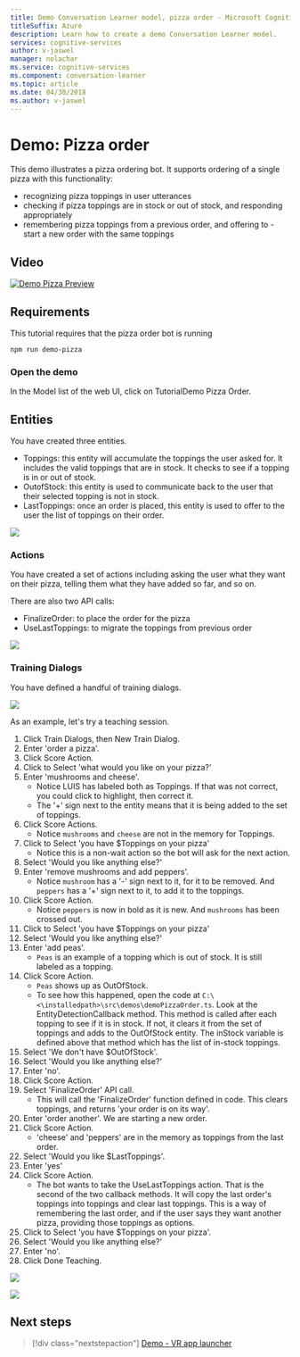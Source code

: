 ```yaml
---
title: Demo Conversation Learner model, pizza order - Microsoft Cognitive Services | Microsoft Docs
titleSuffix: Azure
description: Learn how to create a demo Conversation Learner model.
services: cognitive-services
author: v-jaswel
manager: nolachar
ms.service: cognitive-services
ms.component: conversation-learner
ms.topic: article
ms.date: 04/30/2018
ms.author: v-jaswel
---
```


# Demo: Pizza order
This demo illustrates a pizza ordering bot. It supports ordering of a single pizza with this functionality:

- recognizing pizza toppings in user utterances
- checking if pizza toppings are in stock or out of stock, and responding appropriately
- remembering pizza toppings from a previous order, and offering to - start a new order with the same toppings

## Video

[![Demo Pizza Preview](http://aka.ms/cl-demo-pizza-preview)](http://aka.ms/blis-demo-pizza)

## Requirements
This tutorial requires that the pizza order bot is running

	npm run demo-pizza

### Open the demo

In the Model list of the web UI, click on TutorialDemo Pizza Order. 

## Entities

You have created three entities.

- Toppings: this entity will accumulate the toppings the user asked for. It includes the valid toppings that are in stock. It checks to see if a topping is in or out of stock.
- OutofStock: this entity is used to communicate back to the user that their selected topping is not in stock.
- LastToppings: once an order is placed, this entity is used to offer to the user the list of toppings on their order.

![](../media/tutorial_pizza_entities.PNG)

### Actions

You have created a set of actions including asking the user what they want on their pizza, telling them what they have added so far, and so on.

There are also two API calls:

- FinalizeOrder: to place the order for the pizza
- UseLastToppings: to migrate the toppings from previous order 

![](../media/tutorial_pizza_actions.PNG)

### Training Dialogs
You have defined a handful of training dialogs. 

![](../media/tutorial_pizza_dialogs.PNG)

As an example, let's try a teaching session.

1. Click Train Dialogs, then New Train Dialog.
1. Enter 'order a pizza'.
2. Click Score Action.
3. Click to Select 'what would you like on your pizza?'
4. Enter 'mushrooms and cheese'.
	- Notice LUIS has labeled both as Toppings. If that was not correct, you could click to highlight, then correct it.
	- The '+' sign next to the entity means that it is being added to the set of toppings.
5. Click Score Actions.
	- Notice `mushrooms` and `cheese` are not in the memory for Toppings.
3. Click to Select 'you have $Toppings on your pizza'
	- Notice this is a non-wait action so the bot will ask for the next action.
6. Select 'Would you like anything else?'
7. Enter 'remove mushrooms and add peppers'.
	- Notice `mushroom` has a '-' sign next to it, for it to be removed. And `peppers` has a '+' sign next to it, to add it to the toppings.
2. Click Score Action.
	- Notice `peppers` is now in bold as it is new. And `mushrooms` has been crossed out.
8. Click to Select 'you have $Toppings on your pizza'
6. Select 'Would you like anything else?'
7. Enter 'add peas'.
	- `Peas` is an example of a topping which is out of stock. It is still labeled as a topping.
2. Click Score Action.
	- `Peas` shows up as OutOfStock.
	- To see how this happened, open the code at `C:\<\installedpath>\src\demos\demoPizzaOrder.ts`. Look at the EntityDetectionCallback method. This method is called after each topping to see if it is in stock. If not, it clears it from the set of toppings and adds to the OutOfStock entity. The inStock variable is defined above that method which has the list of in-stock toppings.
6. Select 'We don't have $OutOfStock'.
7. Select 'Would you like anything else?'
8. Enter 'no'.
9. Click Score Action.
10. Select 'FinalizeOrder' API call. 
	- This will call the 'FinalizeOrder' function defined in code. This clears toppings, and returns 'your order is on its way'. 
2. Enter 'order another'. We are starting a new order.
9. Click Score Action.
	- 'cheese' and 'peppers' are in the memory as toppings from the last order.
1. Select 'Would you like $LastToppings'.
2. Enter 'yes'
3. Click Score Action.
	- The bot wants to take the UseLastToppings action. That is the second of the two callback methods. It will copy the last order's toppings into toppings and clear last toppings. This is a way of remembering the last order, and if the user says they want another pizza, providing those toppings as options.
2. Click to Select 'you have $Toppings on your pizza'.
3. Select 'Would you like anything else?'
8. Enter 'no'.
4. Click Done Teaching.

![](../media/tutorial_pizza_callbackcode.PNG)

![](../media/tutorial_pizza_apicalls.PNG)

## Next steps

> [!div class="nextstepaction"]
> [Demo - VR app launcher](./demo-vr-app-launcher.md)
